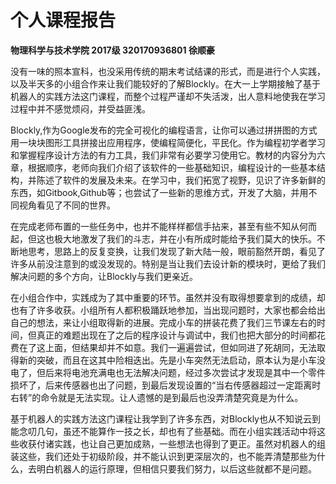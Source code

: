 # 个人课程报告

**物理科学与技术学院 2017级 320170936801 徐顺豪**

没有一味的照本宣科，也没采用传统的期末考试结课的形式，而是进行个人实践，以及半天多的小组合作来让我们能较好的了解Blockly。在大一上学期接触了基于机器人的实践方法这门课程，而整个过程严谨却不失活泼，出人意料地使我在学习过程中并不感觉烦闷，并受益匪浅。

Blockly,作为Google发布的完全可视化的编程语言，让你可以通过拼拼图的方式用一块块图形工具拼接出应用程序，使编程简便化，平民化。作为编程初学者学习和掌握程序设计方法的有力工具，我们非常有必要学习使用它。教材的内容分为六章，根据顺序，老师向我们介绍了该软件的一些基础知识，编程设计的一些基本结构，并陈述了软件的发展及未来。在学习中，我们拓宽了视野，见识了许多新鲜的东西，如Gitbook,Github等；也尝试了一些新的思维方式，开发了大脑，并用不同视角看见了不同的世界。

在完成老师布置的一些任务中，也并不能样样都信手拈来，甚至有些不知从何而起，但这也极大地激发了我们的斗志，并在小有所成时能给予我们莫大的快乐。不断地思考，思路上的反复变换，让我们发现了新大陆一般，眼前豁然开朗，看见了许多从前没注意到的或没发现的。特别是当让我们去设计新的模块时，更给了我们解决问题的多个方向，让Blockly与我们更亲近。

在小组合作中，实践成为了其中重要的环节。虽然并没有取得想要拿到的成绩，却也有了许多收获。小组所有人都积极踊跃地参加，当出现问题时，大家也都会给出自己的想法，来让小组取得新的进展。完成小车的拼装花费了我们三节课左右的时间，但真正的难题出现在了之后的程序设计与调试中，我们也把大部分的时间都花费在了这上面，但结果却并不如意。我们一遍遍尝试，但如同进了死胡同，无法取得新的突破，而且在这其中险相迭出。先是小车突然无法启动，原本认为是小车没电了，但后来将电池充满电也无法解决问题，经过多次尝试才发现是其中一个零件损坏了，后来传感器也出了问题，到最后发现设置的“当右传感器超过一定距离时右转”的命令就是无法实现。让人遗憾的是到最后也没弄清楚究竟是为什么。

基于机器人的实践方法这门课程让我学到了许多东西，对Blockly也从不知说云到能念叨几句，虽还不能算作一技之长，却也有了些基础。而在小组实践活动中将这些收获付诸实践，也让自己更加成熟，一些想法也得到了更正。虽然对机器人的组装这些，我们还处于初级阶段，并不能认识到更深层次的，也不能弄清楚那些为什么，去明白机器人的运行原理，但相信只要我们努力，以后这些就都不是问题。

